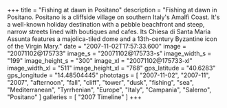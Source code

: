 +++
title = "Fishing at dawn in Positano"
description = "Fishing at dawn in Positano. Positano is a cliffside village on southern Italy's Amalfi Coast. It's a well-known holiday destination with a pebble beachfront and steep, narrow streets lined with boutiques and cafes. Its Chiesa di Santa Maria Assunta features a majolica-tiled dome and a 13th-century Byzantine icon of the Virgin Mary."
date = "2007-11-02T17:57:33.600"
image = "20071102@175733"
image_s = "20071102@175733-s"
image_width_s = "199"
image_height_s = "300"
image_xl = "20071102@175733-xl"
image_width_xl = "511"
image_height_xl = "768"
gps_latitude = "40.6283"
gps_longitude = "14.48504445"
phototags = [ "2007-11-02", "2007-11", "2007", "afternoon", "fall", "cliff", "tower", "dusk", "fishing", "sea", "Mediterranean", "Tyrrhenian", "Europe", "Italy", "Campania", "Salerno", "Positano" ]
galleries = [ "2007 Timeline" ]
+++
